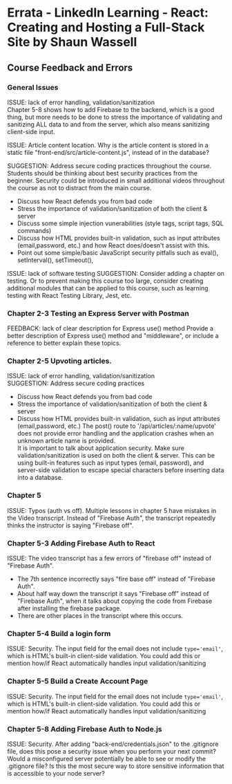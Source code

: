 # Errata - LinkedIn Learning - React: Creating and Hosting a Full-Stack Site by Shaun Wassell
## Course Feedback and Errors

### General Issues
ISSUE: lack of error handling, validation/sanitization<br>
Chapter 5-8 shows how to add Firebase to the backend, which is a good thing, but more needs to be done to stress the importance of validating and sanitizing ALL data to and from the server, which also means sanitizing client-side input.

ISSUE: Article content location. Why is the article content is stored in a static file "front-end/src/article-content.js", instead of in the database? 

SUGGESTION: Address secure coding practices throughout the course. Students should be thinking about best security practices from the beginner. Security could be introduced in small additional videos throughout the course as not to distract from the main course.
- Discuss how React defends you from bad code
- Stress the importance of validation/sanitization of both the client & server
- Discuss some simple injection vunerabilities (style tags, script tags, SQL commands)
- Discuss how HTML provides built-in validation, such as input attributes (email,password, etc.) and how React does/doesn't assist with this.
- Point out some simple/basic JavaScript security pitfalls such as eval(), setInterval(), setTimeout(), 

ISSUE: lack of software testing
SUGGESTION: Consider adding a chapter on testing. Or to prevent making this course too large, consider creating additional modules that can be applied to this course, such as learning testing with React Testing Library, Jest, etc.


### Chapter 2-3 Testing an Express Server with Postman
FEEDBACK: lack of clear description for Express use() method
Provide a better description of Express use() method and "middleware", or include a reference to better explain these topics.


### Chapter 2-5 Upvoting articles.<br>
ISSUE: lack of error handling, validation/sanitization<br>
SUGGESTION: Address secure coding practices
- Discuss how React defends you from bad code
- Stress the importance of validation/sanitization of both the client & server
- Discuss how HTML provides built-in validation, such as input attributes (email,password, etc.)
The post() route to '/api/articles/:name/upvote' does not provide error handling and the application crashes when an unknown article name is provided.<br>
It is important to talk about application security. Make sure validation/sanitization is used on both the client & server. This can be using built-in features such as input types (email, password), and server-side validation to escape special characters before inserting data into a database.


### Chapter 5
ISSUE: Typos (auth vs off). Multiple lessons in chapter 5 have mistakes in the Video transcript. Instead of "Firebase Auth", the transcript repeatedly thinks the instructor is saying "Firebase off".<br>


### Chapter 5-3 Adding Firebase Auth to React
ISSUE: The video transcript has a few errors of "firebase off" instead of "Firebase Auth". 
- The 7th sentence incorrectly says "fire base off" instead of "Firebase Auth".
- About half way down the transcript it says "Firebase off" instead of "Firebase Auth", when it talks about copying the code from Firebase after installing the firebase package.
- There are other places in the transcript where this occurs.


### Chapter 5-4 Build a login form
ISSUE: Security. The input field for the email does not include `type='email'`, which is HTML's built-in client-side validation. You could add this or mention how/if React automatically handles input validation/sanitizing


### Chapter 5-5 Build a Create Account Page
ISSUE: Security. The input field for the email does not include `type='email'`, which is HTML's built-in client-side validation. You could add this or mention how/if React automatically handles input validation/sanitizing


### Chapter 5-8 Adding Firebase Auth to Node.js
ISSUE: Security. After adding "back-end/credentials.json" to the .gitignore file, does this pose a security issue when you perform your next commit? Would a misconfigured server potentially be able to see or modify the .gitignore file? Is this the most secure way to store sensitive information that is accessible to your node server?
